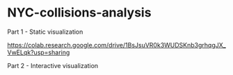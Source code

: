 # NYC-collisions-analysis

Part 1 - Static visualization

https://colab.research.google.com/drive/1BsJsuVR0k3WUDSKnb3grhqgJX_VwELqk?usp=sharing

Part 2 -  Interactive visualization
